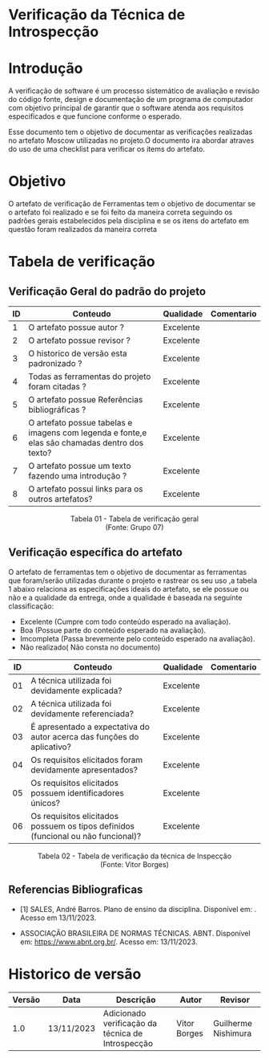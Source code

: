 # Verificação da Técnica de Introspecção

# Introdução

A verificação de software é um processo sistemático de avaliação e revisão do código fonte, design e documentação de um programa de computador com objetivo principal de garantir que o software atenda aos requisitos especificados e que funcione conforme o esperado. 

Esse documento tem o objetivo de documentar as verificações realizadas no artefato Moscow utilizadas no projeto.O documento ira abordar atraves do uso de uma checklist para verificar os items do artefato.

# Objetivo

O artefato de verificação de Ferramentas tem o objetivo de documentar se o artefato foi realizado e se foi feito da maneira correta seguindo os padrões gerais estabelecidos pela disciplina e se os itens do artefato em questão foram realizados da maneira correta

# Tabela de verificação

## Verificação Geral do padrão do projeto

| ID | Conteudo                                                                                      | Qualidade | Comentario |
|----|-----------------------------------------------------------------------------------------------|-----------|------------|
| 1  | O artefato possue autor ?                                                                     |    Excelente       | |
| 2  | O artefato possue revisor ?                                                                   |     Excelente      | |
| 3  | O historico de versão esta padronizado ?                                                      |    Excelente       | |
| 4  | Todas as ferramentas do projeto foram citadas ?                                               |      Excelente    | |
| 5  | O artefato possue Referências bibliográficas ?                                                |    Excelente      | |
| 6  | O artefato possue tabelas e imagens com legenda e fonte,e elas são chamadas dentro dos texto? | Excelente | |
| 7  | O artefato possue um texto fazendo uma introdução ?                                           |      Excelente   | |
| 8  | O artefato possui links para os outros artefatos?                                             |      Excelente   | |

<p align="center">
Tabela 01 - Tabela de verificação geral<br>
(Fonte: Grupo 07)
</p>

## Verificação específica do artefato

O artefato de ferramentas tem o objetivo de documentar as ferramentas que foram/serão utilizadas durante o projeto e rastrear os seu uso ,a tabela 1 abaixo relaciona as especificações ideais do artefato, se ele possue ou não e a qualidade da entrega, onde a qualidade é baseada na seguinte classificação:

- Excelente (Cumpre com todo conteúdo esperado na avaliação).
- Boa (Possue parte do conteúdo esperado na avaliação).
- Imcompleta (Passa brevemente pelo conteúdo esperado na avaliação).
- Não realizado( Não consta no documento)

| ID | Conteudo                                                              | Qualidade | Comentario |
|----|-----------------------------------------------------------------------|-----------|------------|
| 01 | A técnica utilizada foi devidamente explicada? | Excelente | |
| 02 | A técnica utilizada foi devidamente referenciada? | Excelente | |
| 03 | É apresentado a expectativa do autor acerca das funções do aplicativo? | Excelente | |
| 04 | Os requisitos elicitados foram devidamente apresentados? | Excelente | |
| 05 | Os requisitos elicitados possuem identificadores únicos? | Excelente | |
| 06 | Os requisitos elicitados possuem os tipos definidos (funcional ou não funcional)? | Excelente | |

<p align="center">
Tabela 02 - Tabela de verificação da técnica de Inspecção<br>
(Fonte: Vitor Borges)
</p>

## Referencias Bibliograficas

- [1] SALES, André Barros. Plano de ensino da disciplina. Disponível em: . Acesso em 13/11/2023.

- ASSOCIAÇÃO BRASILEIRA DE NORMAS TÉCNICAS. ABNT. Disponível em: https://www.abnt.org.br/. Acesso em: 13/11/2023.

# Historico de versão

| Versão | Data       | Descrição | Autor               | Revisor |
|--------|------------|-----------|---------------------|---------|
| 1.0    | 13/11/2023 | Adicionado verificação da técnica de Introspecção | Vitor Borges | Guilherme Nishimura|
